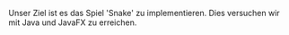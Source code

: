 Unser Ziel ist es das Spiel 'Snake' zu implementieren. Dies versuchen wir mit Java und JavaFX zu erreichen. 
